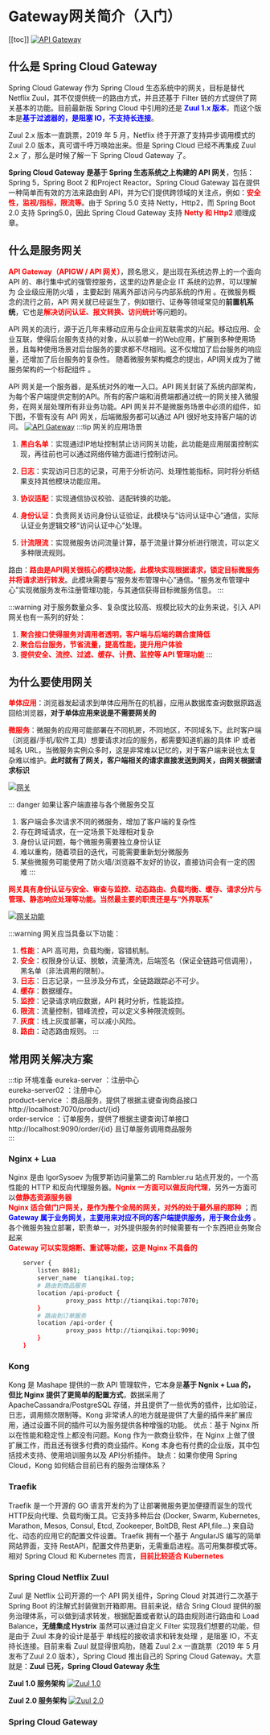 # Gateway网关简介（入门）
[[toc]]
<a data-fancybox title="API Gateway简介" href="../image/Gateway.jpg">![API Gateway](../image/Gateway.jpg)</a>

## 什么是 Spring Cloud Gateway
 Spring Cloud Gateway 作为 Spring Cloud 生态系统中的网关，目标是替代 Netflix Zuul，其不仅提供统一的路由方式，并且还基于 Filter 链的方式提供了网关基本的功能。目前最新版 Spring Cloud 中引用的还是 <font color='blue'>**Zuul 1.x 版本**</font>，而这个版本是<font color='blue'>**基于过滤器的，是阻塞 IO，不支持长连接**</font>。


 Zuul 2.x 版本一直跳票，2019 年 5 月，Netflix 终于开源了支持异步调用模式的 Zuul 2.0 版本，真可谓千呼万唤始出来。但是 Spring Cloud 已经不再集成 Zuul 2.x 了，那么是时候了解一下 Spring Cloud Gateway 了。

 **Spring Cloud Gateway 是基于 Spring 生态系统之上构建的 API 网关**，包括：Spring 5，Spring Boot 2 和Project Reactor。Spring Cloud Gateway 旨在提供一种简单而有效的方法来路由到 API，并为它们提供跨领域的关注点，例如：<font color='red'>**安全性，监视/指标，限流等**</font>。由于 Spring 5.0 支持 Netty，Http2，而 Spring Boot 2.0 支持 Spring5.0，因此 Spring Cloud Gateway 支持 <font color='red'>**Netty 和 Http2**</font> 顺理成章。

 ## 什么是服务网关


  <font color='red'>**API Gateway（APIGW / API 网关）**</font>，顾名思义，是出现在系统边界上的一个面向 API 的、串行集中式的强管控服务，这里的边界是企业 IT 系统的边界，可以理解为 企业级应用防火墙 ，主要起到 隔离外部访问与内部系统的作用 。在微服务概念的流行之前，API 网关就已经诞生了，例如银行、证券等领域常见的**前置机系统**，它也是<font color='red'>**解决访问认证、报文转换、访问统计**</font>等问题的。

 API 网关的流行，源于近几年来移动应用与企业间互联需求的兴起。移动应用、企业互联，使得后台服务支持的对象，从以前单一的Web应用，扩展到多种使用场景，且每种使用场景对后台服务的要求都不尽相同。这不仅增加了后台服务的响应量，还增加了后台服务的复杂性。 随着微服务架构概念的提出，API网关成为了微服务架构的一个标配组件 。

 API 网关是一个服务器，是系统对外的唯一入口。API 网关封装了系统内部架构，为每个客户端提供定制的API。所有的客户端和消费端都通过统一的网关接入微服务，在网关层处理所有非业务功能。API 网关并不是微服务场景中必须的组件，如下图，不管有没有 API 网关，后端微服务都可以通过 API 很好地支持客户端的访问。
<a data-fancybox title="API Gateway" href="../image/APIGateway.jpg">![API Gateway](../image/APIGateway.jpg)</a>
:::tip 网关的应用场景 
1. <font color='red'>**黑白名单**</font>：实现通过IP地址控制禁止访问网关功能，此功能是应用层面控制实现，再往前也可以通过网络传输方面进行控制访问。

2. <font color='red'>**日志**</font>：实现访问日志的记录，可用于分析访问、处理性能指标，同时将分析结果支持其他模块功能应用。

3. <font color='red'>**协议适配**</font>：实现通信协议校验、适配转换的功能。

4. <font color='red'>**身份认证**</font>：负责网关访问身份认证验证，此模块与“访问认证中心”通信，实际认证业务逻辑交移“访问认证中心”处理。

5. <font color='red'>**计流限流**</font>：实现微服务访问流量计算，基于流量计算分析进行限流，可以定义多种限流规则。

路由：<font color='red'>**路由是API网关很核心的模块功能，此模块实现根据请求，锁定目标微服务并将请求进行转发**</font>。此模块需要与“服务发布管理中心”通信。“服务发布管理中心”实现微服务发布注册管理功能，与其通信获得目标微服务信息。
:::

:::warning 对于服务数量众多、复杂度比较高、规模比较大的业务来说，引入 API 网关也有一系列的好处：
1. <font color='red'>**聚合接口使得服务对调用者透明，客户端与后端的耦合度降低**</font>
2. <font color='red'>**聚合后台服务，节省流量，提高性能，提升用户体验**</font>
3. <font color='red'>**提供安全、流控、过滤、缓存、计费、监控等 API 管理功能**</font>
:::

## 为什么要使用网关

<font color='red'>**单体应用**</font>：浏览器发起请求到单体应用所在的机器，应用从数据库查询数据原路返回给浏览器，**对于单体应用来说是不需要网关的**

<font color='red'>**微服务**</font>：微服务的应用可能部署在不同机房，不同地区，不同域名下。此时客户端（浏览器/手机/软件工具）想要请求对应的服务，都需要知道机器的具体 IP 或者域名 URL，当微服务实例众多时，这是非常难以记忆的，对于客户端来说也太复杂难以维护。**此时就有了网关，客户端相关的请求直接发送到网关，由网关根据请求标识**

<a data-fancybox title="网关" href="../image/wangguan.jpg">![网关](../image/wangguan.jpg)</a>

::: danger 如果让客户端直接与各个微服务交互
1. 客户端会多次请求不同的微服务，增加了客户端的复杂性
2. 存在跨域请求，在一定场景下处理相对复杂
3. 身份认证问题，每个微服务需要独立身份认证
4. 难以重构，随着项目的迭代，可能需要重新划分微服务
5. 某些微服务可能使用了防火墙/浏览器不友好的协议，直接访问会有一定的困难
:::

<font color='red'>**网关具有身份认证与安全、审查与监控、动态路由、负载均衡、缓存、请求分片与管理、静态响应处理等功能。当然最主要的职责还是与“外界联系”**</font>

<a data-fancybox title="网关功能" href="../image/wangguan2.jpg">![网关功能](../image/wangguan2.jpg)</a>

:::warning 网关应当具备以下功能：
1. <font color='red'>**性能**</font>：API 高可用，负载均衡，容错机制。
2. <font color='red'>**安全**</font>：权限身份认证、脱敏，流量清洗，后端签名（保证全链路可信调用），黑名单（非法调用的限制）。
3. <font color='red'>**日志**</font>：日志记录，一旦涉及分布式，全链路跟踪必不可少。
4. <font color='red'>**缓存**</font>：数据缓存。
5. <font color='red'>**监控**</font>：记录请求响应数据，API 耗时分析，性能监控。
6. <font color='red'>**限流**</font>：流量控制，错峰流控，可以定义多种限流规则。
7. <font color='red'>**灰度**</font>：线上灰度部署，可以减小风险。
8. <font color='red'>**路由**</font>：动态路由规则。
:::

## 常用网关解决方案


:::tip 环境准备
eureka-server ：注册中心  
eureka-server02 ：注册中心  
product-service ：商品服务，提供了根据主键查询商品接口 http://localhost:7070/product/{id}  
order-service ：订单服务，提供了根据主键查询订单接口 http://localhost:9090/order/{id} 且订单服务调用商品服务   
:::

### Nginx + Lua
 
 Nginx 是由 IgorSysoev 为俄罗斯访问量第二的 Rambler.ru 站点开发的，一个高性能的 HTTP 和反向代理服务器。<font color='red'>**Ngnix 一方面可以做反向代理**</font>，另外一方面可以<font color='red'>**做静态资源服务器**</font>  
<font color='red'>**Nginx 适合做门户网关，是作为整个全局的网关，对外的处于最外层的那种**</font> ；而 <font color='blue'>**Gateway 属于业务网关，主要用来对应不同的客户端提供服务，用于聚合业务**</font> 。各个微服务独立部署，职责单一，对外提供服务的时候需要有一个东西把业务聚合起来  
<font color='red'>**Gateway 可以实现熔断、重试等功能，这是 Nginx 不具备的**</font>  

```sh
    server {
        listen 8081;
        server_name  tianqikai.top;
        # 路由到商品服务
        location /api-product {
                proxy_pass http://tianqikai.top:7070;
        }
        # 路由到订单服务
        location /api-order {
                proxy_pass http://tianqikai.top:9090;
        }
    }

```



### Kong
 
Kong 是 Mashape 提供的一款 API 管理软件，它本身是**基于 Ngnix + Lua 的，但比 Nginx 提供了更简单的配置方式**，数据采用了 ApacheCassandra/PostgreSQL 存储，并且提供了一些优秀的插件，比如验证，日志，调用频次限制等。Kong 非常诱人的地方就是提供了大量的插件来扩展应用，通过设置不同的插件可以为服务提供各种增强的功能。
优点：基于 Nginx 所以在性能和稳定性上都没有问题。Kong 作为一款商业软件，在 Nginx 上做了很扩展工作，而且还有很多付费的商业插件。Kong 本身也有付费的企业版，其中包括技术支持、使用培训服务以及 API分析插件。
缺点：如果你使用 Spring Cloud，Kong 如何结合目前已有的服务治理体系？


### Traefik
 
 Traefik 是一个开源的 GO 语言开发的为了让部署微服务更加便捷而诞生的现代HTTP反向代理、负载均衡工具。它支持多种后台 (Docker, Swarm, Kubernetes, Marathon, Mesos, Consul, Etcd, Zookeeper, BoltDB, Rest API,file…) 来自动化、动态的应用它的配置文件设置。Traefik 拥有一个基于 AngularJS 编写的简单网站界面，支持 RestAPI，配置文件热更新，无需重启进程。高可用集群模式等。
相对 Spring Cloud 和 Kubernetes 而言，<font color='red'>**目前比较适合 Kubernetes**</font>



### Spring Cloud Netflix Zuul
 
Zuul 是 Netflix 公司开源的一个 API 网关组件，Spring Cloud 对其进行二次基于 Spring Boot 的注解式封装做到开箱即用。目前来说，结合 Sring Cloud 提供的服务治理体系，可以做到请求转发，根据配置或者默认的路由规则进行路由和 Load Balance，**无缝集成 Hystrix** 
虽然可以通过自定义 Filter 实现我们想要的功能，但是由于 Zuul 本身的设计是基于 单线程的接收请求和转发处理 ，是阻塞 IO，不支持长连接。目前来看 Zuul 就显得很鸡肋，随着 Zuul 2.x 一直跳票（2019 年 5 月发布了Zuul 2.0 版本），Spring Cloud 推出自己的 Spring Cloud Gateway。大意就是：**Zuul 已死，Spring Cloud Gateway 永生**

**Zuul 1.0 服务架构**
<a data-fancybox title="Zuul 1.0" href="../image/zuul1.jpg">![Zuul 1.0](../image/zuul1.jpg)</a>

**Zuul 2.0 服务架构**
<a data-fancybox title="Zuul 2.0" href="../image/zuul2.jpg">![Zuul 2.0](../image/zuul2.jpg)</a>
### Spring Cloud Gateway